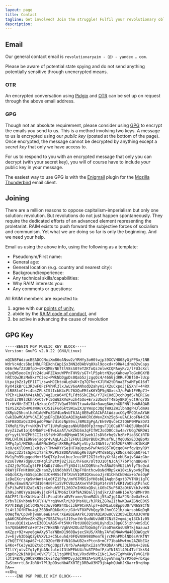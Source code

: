 ```yaml
---
layout: page
title: Contact
tagline: Get involved! Join the struggle! Fulfil your revolutionary obligations!
description: 
---
```


## Email

Our general contact email is `revolutionaryaim -（@）- yandex 。com`.

Please be aware of potential state spying and do not send anything potentially sensitive through unencrypted means.

### OTR

An encrypted conversation using [Pidgin](https://www.pidgin.im/) and [OTR](https://otr.cypherpunks.ca/) can be set up on request through the above email address.

### GPG

Though not an absolute requirement, please consider using [GPG](https://www.gnupg.org/) to encrypt the emails you send to us. This is a method involving two keys. A message to us is encrypted using our *public key* (posted at the bottom of the page). Once encrypted, the message cannot be decrypted by anything except a *secret key* that only we have access to.

For us to respond to you with an encrypted message that only you can decrypt (with your secret key), you will of course have to include *your* public key in your message.

The easiest way to use GPG is with the [Enigmail](https://www.enigmail.net/home/index.php) plugin for the [Mozilla Thunderbird](http://getthunderbird.com) email client.

## Joining

There are a million reasons to oppose capitalism-imperialism but only one solution: revolution. But revolutions do not just happen spontaneously. They require the dedicated efforts of an advanced element representing the proletariat. RAIM exists to push forward the subjective forces of socialism and communism. Yet what we are doing so far is only the beginning. And we need your help.

Email us using the above info, using the following as a template:

<ul>
	<li>Pseudonym/First name:</li>
	<li>General age:</li>
	<li>General location (e.g. country and nearest city):</li>
	<li>Background/experience:</li>
	<li>Any technical skills/capabilities:</li>
	<li>Why RAIM interests you:</li>
	<li>Any comments or questions:</li>
</ul>

All RAIM members are expected to:

1. agree with our [points of unity](/about/#points-of-unity),
2. abide by the [RAIM code of conduct](/members/code-of-conduct/), and
3. be active in advancing the cause of revolution

## GPG Key

    -----BEGIN PGP PUBLIC KEY BLOCK-----
    Version: GnuPG v2.0.22 (GNU/Linux)

    mQINBFWdzucBEADCCNxiXm86eANsw2zYRHYy3oH0twjp39XCVH808yGjPPSx/1NB
    WdrVc4dcsSboiNhLFREXdnCWp1Sx3NN2dOAbVq0Xal9ooxd+r9RW4Ldrm02yCaps
    OE6rWwfZZU0fpD+s9KQMB/NEftlV8sS07eTZKToQzJnlwKCQPAoyR/z/lFU3cXcl
    w3yQW5yooCmjYc24du4FZEAxuWPPnTHV9/sGT+lP5pktrN3yoXWhowyToGxHGXYB
    hRCtQwJKzMe8krYC3ez+PWkNbDgpDs0Qab5zjzgqQc4/46GGjdRRuFJBf50+lUcp
    UipajbZz1yEP1ITl/swvMJIbtoWLq94K+Zq7Q7he+XJlRW2tDRuaZFsAMFpG16dT
    RyX41kBrCL3R3wF0FzFVhMl3lxJwLV6oANhodD2ahyni/X2uCxpoJjESXnT+44RX
    /LR88lmCf+i4bsZFLkISlIcbK4cFL76XQuEMfxK6YQF5gNGxssJ/uPWh1FVRp7J+
    YPEh+LDAAhV4zAbEVJ4gZucW64YEfLFdt6SkCZbG/Y72kCOdEDcchOgdS/hERCGu
    Dw1hi789l3khnXvCt/Fl5GWG2XVoFuzh45Uo+ErxiU5o6fT4Eby8K0jyct9rqrO5
    flrWvNVrZdI31zNzkaiCdE71VQwd700VItawAv8Ar8awg6Am/nGDFNNllwARAQAB
    tEVSZXZvbHV0aW9uYXJ5IEFudGktSW1wZXJpYWxpc3QgTW92ZW1lbnQgPHJldm9s
    dXRpb25hcnlhaW1AeWFuZGV4LmNvbT6JAj8EEwECACkFAlWdzucCGyMFCQlmAYAH
    CwkIBwMCAQYVCAIJCgsEFgIDAQIeAQIXgAAKCRCdWevZXn25g6+uEACJopFN4dJ6
    JmFB8OXaQc33MipdOP9Wn7diGzNpS9ni/BMUZgPgA/Ek9VQvCeC2tQ6P9MPWzDV3
    7XMeRiYXyf+vNX9vThfT1UVyRqApzaNkURBd0Fp3rmgvFJ16Ca87F4kG5UObm8F4
    8vyZi2w01ojQ4MbWPc+ETwLoaAT/wXZkbSmJqFIfWCJsdD0CcSw4a/rUGg76RDW1
    gY+yytLYHZPH5CIIzkSfsM+XRodQMqmWI3Kjweb1JsDV6rhq9/hzR+Pia3SCiRTD
    M9LCHlX61E9N9ejaogr4vAqLALZsl2FUUiIKBrBUDx3MusfNLjMqOUGxE33qBpMx
    JMFgJp1/MZ68puk0PNx3WGyt8KRRgFXwMjvVLyJa1Nb5tz/1O52UFk9MhdK1NK4P
    kcO/eXjlOmm1Jx0jv/jTMwARYYSejHFXaDpzw6PwPAx985TWQcqo04rfqvQxyR9Y
    JdmqC3ZztsGpHczTz4s7RvPk28DOAVmGbgR6lUpPvMYdE6CpykDNqs4dbq6O/eLT
    Mv1yPo99upgeeMm+f6xQTXyJswLbuzJcuzOP12GIte9iyXtfAjebUSujvSWAzGbr
    R2s6lVRA7dg8UCXP4glih2tMj8ZjJEc/hF6oK/UltOJ1OjNJcAj77bPTgnQBGH6T
    sZ42j9zTGaIg5tFH1XWDi740wcYYjNO4lLkCDQRVnc7nARAA9hVU2LhVfyT5cQcA
    0kWYjFFnHt8mKuZHramZy1K96bhXVlCNpFY8nthcw8sNdMRpSxA10xiNyov9gT0q
    ebQc6XJyr6G5qb1Bd3JC+MRScf0fXUnV1QM3QXnuooJjrB1CHhCkbWxx+b7nsOpP
    1cDeEXcrsXp9wHAmt4Le0fZ15Pp//mf67MDSIoYH8sbQ1Aqbn5qxt37VTNOj1gTC
    gFRw/EnwEN/aPdd104Hm9F1xSVFCVBz2AXneYhFI8pV14rm9fvkRIVoOSqtPshxC
    EsPi3wP8lU2aExNIscXmhuh5FIL26O7nIHKUxQDsLiG0bC5uP5U2aDtKVkbJvHKN
    2h9yJn0OYya1mSHyjjxFPlE7Mo6zTX9f9A39DalljndjkrJJhaHH15e7pnBMHr0m
    6ACPF1fUrKAtHzar4tiFsu4t6ra8VErxme/UnmMAUij5SaZjg1OaFJSr4wUx5+zL
    SYbvlC6vhbnNfKXlYH/YrqQVwKlrLhDjMsKUL/hJRkLZGRw2IjhwKQwAZGNcE0K5
    RV7hIBqUjbClCMG/0zJuv9GR84Xbciz6P9CnKAlp7+ddMLoLGBpp6U0rVN658CfN
    2i4t1JGfHThu4gLZSBBxRQkDeKir/GUrVF8XPVhQqy3hJhmCG21h/aArsobKqDqR
    0OWqfW/Cp3vhjwnWueWEs4vCrXEAEQEAAYkCJQQYAQIADwUCVZ3O5wIbDAUJCWYB
    gAAKCRCdWevZXn25g+7SEACVqztJ19sntWrQudWUvUdB7CNi52vqmijq13Ck1z05
    ltxau016ixLwwcE30D1vAB5+Pt5VKrFbtUU602joNLUyhd1xJ8pGC5jzhh4mSd1C
    5n7QBbkRMTcA+9TZ+77HkBNhrVgbVH2OLdZfbQo8gfri5oDYmXAsUB9Tkj6aauwJ
    mXZpz+92+wye6gAAXy5TaYNBmD1960BwjecSkUS/XRby7AYaDNAAwNW48B3WOgzV
    Jv+Ejvh3DbqQZykVXVLz+C5Leuhd/0FQvNXH98UMemf6jrcMRnPMblND6sVrKfNY
    z7bQETfG34pA67+L8JO2OeYBHfVN1G0wUB2xrPtcn8+mCf71bakMwtmu2AZUbEGz
    E4Ko+fCe3ye2DZtubcY6g3QpzT/Urb7wAeHphxI2snfMXQbA/nPUJ3LkMa4+38sE
    TIltYjutvCYq1yEjbANctulnlI3tWPEbU4iYw3TF0mfP/aYN181l49L4Tzf1kkS4
    Sgp0n22Nih8jNCv0VK7lFJLltg9MMIhsLVRxdVMhxIiNc1Jwo7IgWnXKyTyVG1YD
    lJt1FB7byQ9C8RRBECkvi4ZqnW9PDvyJdC992A+VoMjLbynVhmq/SrPXG0+rbXqo
    ZwStm+rtL8rJbR8+7Pl3pODseNbAFX0TEjDRBwU3M73jbAphQUuHJK8arrB+qHop
    hA==
    =cQkq
    -----END PGP PUBLIC KEY BLOCK-----




